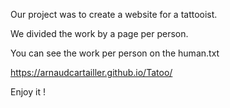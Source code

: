 Our project was to create a website for a tattooist.

We divided the work by a page per person.

You can see the work per person on the human.txt

https://arnaudcartailler.github.io/Tatoo/

Enjoy it !
